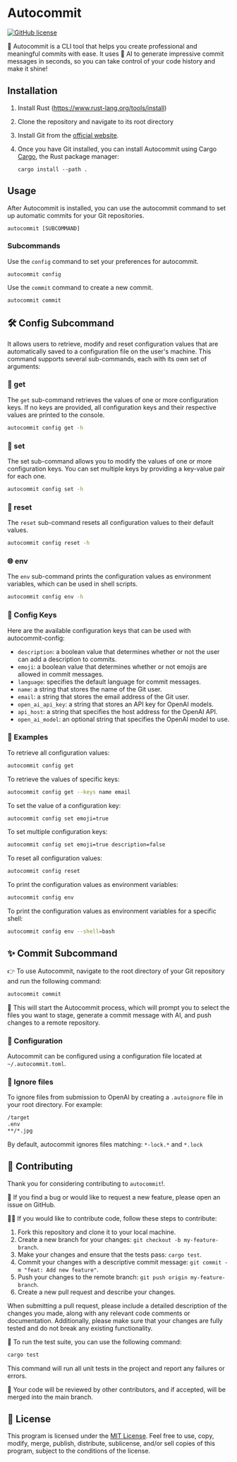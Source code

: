 # Autocommit

[![GitHub license](https://img.shields.io/github/license/sabry-awad97/autocommit)](https://github.com/sabry-awad97/autocommit/blob/main/LICENSE)

🚀 Autocommit is a CLI tool that helps you create professional and meaningful commits with ease. It uses 🤖 AI to generate impressive commit messages in seconds, so you can take control of your code history and make it shine!

## Installation

1. Install Rust (<https://www.rust-lang.org/tools/install>)
2. Clone the repository and navigate to its root directory
3. Install Git from the [official website](https://git-scm.com/downloads).
4. Once you have Git installed, you can install Autocommit using Cargo [Cargo](https://doc.rust-lang.org/cargo/), the Rust package manager:

   ```shell
   cargo install --path .
   ```

## Usage

After Autocommit is installed, you can use the autocommit command to set up automatic commits for your Git repositories.

```shell
autocommit [SUBCOMMAND]
```

### Subcommands

Use the `config` command to set your preferences for autocommit.

```shell
autocommit config
```

Use the `commit` command to create a new commit.

```bash
autocommit commit
```

## 🛠️ Config Subcommand

It allows users to retrieve, modify and reset configuration values that are automatically saved to a configuration file on the user's machine.
This command supports several sub-commands, each with its own set of arguments:

### 📜 get

The `get` sub-command retrieves the values of one or more configuration keys.
If no keys are provided, all configuration keys and their respective values are printed to the console.

```sh
autocommit config get -h
```

### 📐 set

The set sub-command allows you to modify the values of one or more configuration keys. You can set multiple keys by providing a key-value pair for each one.

```sh
autocommit config set -h
```

### 🔄 reset

The `reset` sub-command resets all configuration values to their default values.

```sh
autocommit config reset -h
```

### 🌐 env

The `env` sub-command prints the configuration values as environment variables, which can be used in shell scripts.

```sh
autocommit config env -h
```

### 🚪 Config Keys

Here are the available configuration keys that can be used with autocommit-config:

- `description`: a boolean value that determines whether or not the user can add a description to commits.
- `emoji`: a boolean value that determines whether or not emojis are allowed in commit messages.
- `language`: specifies the default language for commit messages.
- `name`: a string that stores the name of the Git user.
- `email`: a string that stores the email address of the Git user.
- `open_ai_api_key`: a string that stores an API key for OpenAI models.
- `api_host`: a string that specifies the host address for the OpenAI API.
- `open_ai_model`: an optional string that specifies the OpenAI model to use.

### 🌟 Examples

To retrieve all configuration values:

```sh
autocommit config get
```

To retrieve the values of specific keys:

```sh
autocommit config get --keys name email
```

To set the value of a configuration key:

```sh
autocommit config set emoji=true
```

To set multiple configuration keys:

```sh
autocommit config set emoji=true description=false
```

To reset all configuration values:

```sh
autocommit config reset
```

To print the configuration values as environment variables:

```sh
autocommit config env
```

To print the configuration values as environment variables for a specific shell:

```sh
autocommit config env --shell=bash
```

## ✨ Commit Subcommand

👉 To use Autocommit, navigate to the root directory of your Git repository and run the following command:

```sh
autocommit commit
```

🚀 This will start the Autocommit process, which will prompt you to select the files you want to stage, generate a commit message with AI, and push changes to a remote repository.

### 🔧 Configuration

Autocommit can be configured using a configuration file located at `~/.autocommit.toml`.

### 🙈 Ignore files

To ignore files from submission to OpenAI by creating a `.autoignore` file in your root directory. For example:

```sh
/target
.env
**/*.jpg
```

By default, autocommit ignores files matching: `*-lock.*` and `*.lock`

## 🤝 Contributing

Thank you for considering contributing to `autocommit`!.

🐛 If you find a bug or would like to request a new feature, please open an issue on GitHub.

👨‍💻 If you would like to contribute code, follow these steps to contribute:

1. Fork this repository and clone it to your local machine.
2. Create a new branch for your changes: `git checkout -b my-feature-branch`.
3. Make your changes and ensure that the tests pass: `cargo test`.
4. Commit your changes with a descriptive commit message: `git commit -m "feat: Add new feature"`.
5. Push your changes to the remote branch: `git push origin my-feature-branch`.
6. Create a new pull request and describe your changes.

When submitting a pull request, please include a detailed description of the changes you made, along with any relevant code comments or documentation. Additionally, please make sure that your changes are fully tested and do not break any existing functionality.

📝 To run the test suite, you can use the following command:

```sh
cargo test
```

This command will run all unit tests in the project and report any failures or errors.

👀 Your code will be reviewed by other contributors, and if accepted, will be merged into the main branch.

## 📄 License

This program is licensed under the [MIT License](https://opensource.org/licenses/MIT). Feel free to use, copy, modify, merge, publish, distribute, sublicense, and/or sell copies of this program, subject to the conditions of the license.
